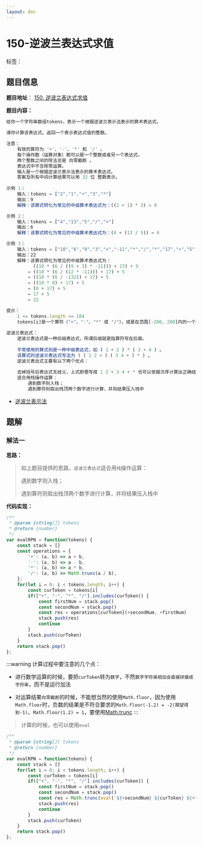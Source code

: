 ```yaml
---
layout: doc
---
```


# 150-逆波兰表达式求值

标签：<Badge type="tip" text="栈" /> <Badge type="tip" text="数组" /> <Badge type="tip" text="数学" />

## 题目信息

**题目地址**： [150. 逆波兰表达式求值](https://leetcode.cn/problems/evaluate-reverse-polish-notation/description/)

**题目内容：**

```javascript
给你一个字符串数组tokens，表示一个根据逆波兰表示法表示的算术表达式。

请你计算该表达式。返回一个表示表达式值的整数。

注意：
    有效的算符为 '+'、'-'、'*' 和 '/' 。
    每个操作数（运算对象）都可以是一个整数或者另一个表达式。
    两个整数之间的除法总是 向零截断 。
    表达式中不含除零运算。
    输入是一个根据逆波兰表示法表示的算术表达式。
    答案及所有中间计算结果可以用 32 位 整数表示。
 
示例 1：
    输入：tokens = ["2","1","+","3","*"]
    输出：9
    解释：该算式转化为常见的中缀算术表达式为：((2 + 1) * 3) = 9

示例 2：
    输入：tokens = ["4","13","5","/","+"]
    输出：6
    解释：该算式转化为常见的中缀算术表达式为：(4 + (13 / 5)) = 6

示例 3：
    输入：tokens = ["10","6","9","3","+","-11","*","/","*","17","+","5","+"]
    输出：22
    解释：该算式转化为常见的中缀算术表达式为：
          ((10 * (6 / ((9 + 3) * -11))) + 17) + 5
        = ((10 * (6 / (12 * -11))) + 17) + 5
        = ((10 * (6 / -132)) + 17) + 5
        = ((10 * 0) + 17) + 5
        = (0 + 17) + 5
        = 17 + 5
        = 22

提示：
    1 <= tokens.length <= 104
    tokens[i]是一个算符（"+"、"-"、"*" 或 "/"），或是在范围[-200, 200]内的一个整数
 
逆波兰表达式：
    逆波兰表达式是一种后缀表达式，所谓后缀就是指算符写在后面。
    
    平常使用的算式则是一种中缀表达式，如 ( 1 + 2 ) * ( 3 + 4 ) 。
    该算式的逆波兰表达式写法为 ( ( 1 2 + ) ( 3 4 + ) * ) 。
    逆波兰表达式主要有以下两个优点：
    
    去掉括号后表达式无歧义，上式即便写成 1 2 + 3 4 + * 也可以依据次序计算出正确结果。
    适合用栈操作运算：
        遇到数字则入栈；
        遇到算符则取出栈顶两个数字进行计算，并将结果压入栈中
```

- [逆波兰表示法](https://baike.baidu.com/item/%E9%80%86%E6%B3%A2%E5%85%B0%E5%BC%8F/128437)

## 题解

### 解法一

**思路：**

> 如上题目提供的思路，`逆波兰表达式`适合用`栈`操作运算：
>
> 遇到数字则入栈；
> 
> 遇到算符则取出栈顶两个数字进行计算，并将结果压入栈中

**代码实现：**

```javascript
/**
 * @param {string[]} tokens
 * @return {number}
 */
var evalRPN = function(tokens) {
    const stack = []
    const operations = {
        '+': (a, b) => a + b,
        '-': (a, b) => a - b,
        '*': (a, b) => a * b,
        '/': (a, b) => Math.trunc(a / b),
    };
    for(let i = 0; i < tokens.length; i++) {
        const curToken = tokens[i]
        if(["+", "-", "*", "/"].includes(curToken)) {
            const firstNum = stack.pop()
            const secondNum = stack.pop()
            const res = operations[curToken](+secondNum, +firstNum)
            stack.push(res)
            continue
        }
        stack.push(curToken)
    }
    return stack.pop()
};
```

:::warning
计算过程中要注意的几个点：

- 进行数学运算的时候，要把`curToken`转为`数字`，不然`数字字符串相加会直接拼接成字符串`，而不是运行加法

- 对运算结果`向零截断`的时候，不能想当然的使用`Math.floor`，因为使用`Math.floor`时，负数的结果是不符合要求的`Math.floor(-1.2) = -2(期望得到-1)`、`Math.floor(1.2) = 1`，要使用[Math.trunc](https://developer.mozilla.org/en-US/docs/Web/JavaScript/Reference/Global_Objects/Math/trunc)
:::

> 计算的时候，也可以使用`eval`

```javascript
/**
 * @param {string[]} tokens
 * @return {number}
 */
var evalRPN = function(tokens) {
    const stack = []
    for(let i = 0; i < tokens.length; i++) {
        const curToken = tokens[i]
        if(["+", "-", "*", "/"].includes(curToken)) {
            const firstNum = stack.pop()
            const secondNum = stack.pop()
            const res = Math.trunc(eval(`${+secondNum} ${curToken} ${+firstNum}`))
            stack.push(res)
            continue
        }
        stack.push(curToken)
    }
    return stack.pop()
};
```